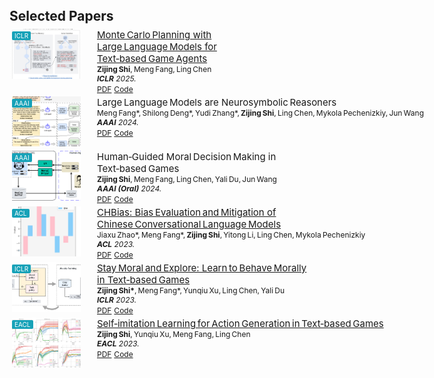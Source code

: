 <style>
  :root{
    --thumb-w:110px;   
    --thumb-h:80px;   
  }
  .publications{ margin:0; padding:0; }

  .pub-row{
    margin:4px 0;      
    display:flex;
    align-items:flex-start;
  }

  .pub-row .abbr{
    width:calc(var(--thumb-w) + 8px);
    flex:0 0 calc(var(--thumb-w) + 8px);
    padding:0 4px;
    position:relative;
  }
  .pub-row img.teaser{
    width:var(--thumb-w) !important;
    height:var(--thumb-h) !important;
    object-fit:cover;
  }

  .pub-row .col-sm-9{ padding:0 14px; }

  .pub-row .title{ font-size:15px; margin:0; }
  .pub-row .author,
  .pub-row .periodical{ font-size:12px; }
  .pub-row .links a{ font-size:12px !important; }

  .abbr > .badge{
    position: absolute;
    top: 4px;
    left: 4px;
    padding: 2px 4px;
    background: #17a2b8;  
    color: #fff;
    font-size: 10px;
    border-radius: 2px;
    line-height: 1;
    z-index: 1;       
  }
</style>


<h2 id="publications" style="margin:8px 0 8px;">Selected Papers</h2>

<div class="publications">

  <div class="pub-row">
    <div class="col-sm-3 abbr">
      <img src="assets/img/iclr25.jpg" class="teaser img-fluid z-depth-1">
      <abbr class="badge">ICLR</abbr>
    </div>
    <div class="col-sm-9">
      <div class="title">
        <a href="https://arxiv.org/abs/2504.16855" target="_blank">
          Monte Carlo Planning with Large Language Models for Text‑based Game Agents
        </a>
      </div>
      <div class="author"><strong>Zijing Shi</strong>, Meng Fang, Ling Chen</div>
      <div class="periodical"><em><strong>ICLR</strong> 2025.</em></div>
      <div class="links">
        <a href="https://arxiv.org/abs/2504.16855" class="btn btn-sm z-depth-0" target="_blank">PDF</a>
        <a href="https://textgamer.github.io/mc-dml" class="btn btn-sm z-depth-0" target="_blank">Code</a>
      </div>
    </div>
  </div>

  <div class="pub-row">
    <div class="col-sm-3 abbr">
      <img src="assets/img/aaai24_1.png" class="teaser img-fluid z-depth-1">
      <abbr class="badge">AAAI</abbr>
    </div>
    <div class="col-sm-9">
      <div class="title"><a target="_blank">Large Language Models are Neurosymbolic Reasoners</a></div>
      <div class="author">Meng Fang*, Shilong Deng*, Yudi Zhang*, <strong>Zijing Shi</strong>, Ling Chen, Mykola Pechenizkiy, Jun Wang</div>
      <div class="periodical"><em><strong>AAAI</strong> 2024.</em></div>
      <div class="links">
        <a href="https://arxiv.org/abs/2401.09334" class="btn btn-sm z-depth-0" target="_blank">PDF</a>
        <a href="https://github.com/hyintell/LLMSymbolic" class="btn btn-sm z-depth-0" target="_blank">Code</a>
      </div>
    </div>
  </div>

  <div class="pub-row">
    <div class="col-sm-3 abbr">
      <img src="assets/img/aaai24_2.png" class="teaser img-fluid z-depth-1">
      <abbr class="badge">AAAI</abbr>
    </div>
    <div class="col-sm-9">
      <div class="title"><a target="_blank">Human‑Guided Moral Decision Making in Text‑based Games</a></div>
      <div class="author"><strong>Zijing Shi</strong>, Meng Fang, Ling Chen, Yali Du, Jun Wang</div>
      <div class="periodical"><em><strong>AAAI (Oral)</strong> 2024.</em></div>
      <div class="links">
        <a href="https://kclpure.kcl.ac.uk/ws/portalfiles/portal/241855945/AAAI_humal_3_.pdf" class="btn btn-sm z-depth-0" target="_blank">PDF</a>
        <a href="https://winni18.github.io/" class="btn btn-sm z-depth-0" target="_blank">Code</a>
      </div>
    </div>
  </div>

  <div class="pub-row">
    <div class="col-sm-3 abbr">
      <img src="assets/img/acl2023.png" class="teaser img-fluid z-depth-1">
      <abbr class="badge">ACL</abbr>
    </div>
    <div class="col-sm-9">
      <div class="title">
        <a href="https://arxiv.org/abs/2305.11262" target="_blank">
          CHBias: Bias Evaluation and Mitigation of Chinese Conversational Language Models
        </a>
      </div>
      <div class="author">Jiaxu Zhao*, Meng Fang*, <strong>Zijing Shi</strong>, Yitong Li, Ling Chen, Mykola Pechenizkiy</div>
      <div class="periodical"><em><strong>ACL</strong> 2023.</em></div>
      <div class="links">
        <a href="https://arxiv.org/abs/2305.11262" class="btn btn-sm z-depth-0" target="_blank">PDF</a>
        <a href="https://github.com/hyintell/CHBias" class="btn btn-sm z-depth-0" target="_blank">Code</a>
      </div>
    </div>
  </div>

  <div class="pub-row">
    <div class="col-sm-3 abbr">
      <img src="assets/img/iclr2023.png" class="teaser img-fluid z-depth-1">
      <abbr class="badge">ICLR</abbr>
    </div>
    <div class="col-sm-9">
      <div class="title">
        <a href="https://openreview.net/pdf?id=CtS2Rs_aYk" target="_blank">
          Stay Moral and Explore: Learn to Behave Morally in Text‑based Games
        </a>
      </div>
      <div class="author"><strong>Zijing Shi*</strong>, Meng Fang*, Yunqiu Xu, Ling Chen, Yali Du</div>
      <div class="periodical"><em><strong>ICLR</strong> 2023.</em></div>
      <div class="links">
        <a href="https://openreview.net/pdf?id=CtS2Rs_aYk" class="btn btn-sm z-depth-0" target="_blank">PDF</a>
        <a href="https://github.com/winni18/MorAL" class="btn btn-sm z-depth-0" target="_blank">Code</a>
      </div>
    </div>
  </div>

  <div class="pub-row">
    <div class="col-sm-3 abbr">
      <img src="assets/img/eacl2023.png" class="teaser img-fluid z-depth-1">
      <abbr class="badge">EACL</abbr>
    </div>
    <div class="col-sm-9">
      <div class="title">
        <a href="https://aclanthology.org/2023.eacl-main.50.pdf" target="_blank">
          Self‑imitation Learning for Action Generation in Text‑based Games
        </a>
      </div>
      <div class="author"><strong>Zijing Shi</strong>, Yunqiu Xu, Meng Fang, Ling Chen</div>
      <div class="periodical"><em><strong>EACL</strong> 2023.</em></div>
      <div class="links">
        <a href="https://aclanthology.org/2023.eacl-main.50.pdf" class="btn btn-sm z-depth-0" target="_blank">PDF</a>
        <a href="https://github.com/winni18/CSM" class="btn btn-sm z-depth-0" target="_blank">Code</a>
      </div>
    </div>
  </div>

</div>
